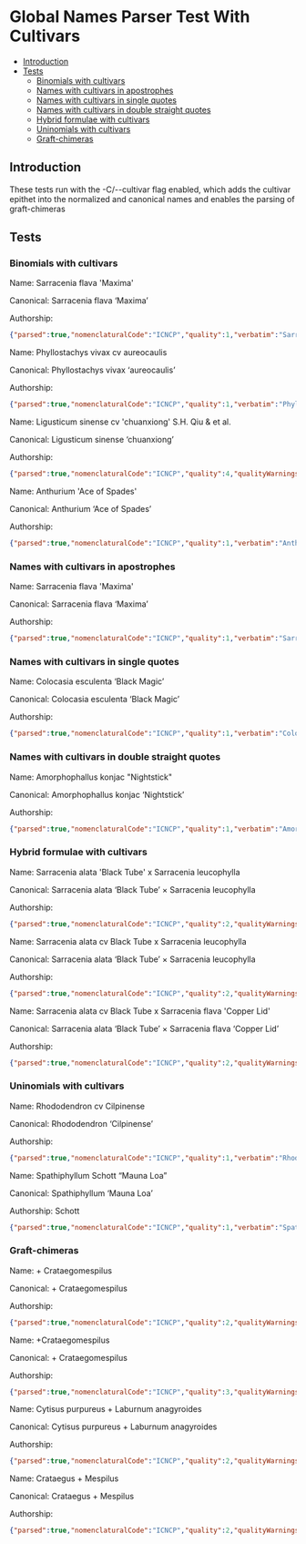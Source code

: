# Global Names Parser Test With Cultivars

<!-- vim-markdown-toc GFM -->

* [Introduction](#introduction)
* [Tests](#tests)
  * [Binomials with cultivars](#binomials-with-cultivars)
  * [Names with cultivars in apostrophes](#names-with-cultivars-in-apostrophes)
  * [Names with cultivars in single quotes](#names-with-cultivars-in-single-quotes)
  * [Names with cultivars in double straight quotes](#names-with-cultivars-in-double-straight-quotes)
  * [Hybrid formulae with cultivars](#hybrid-formulae-with-cultivars)
  * [Uninomials with cultivars](#uninomials-with-cultivars)
  * [Graft-chimeras](#graft-chieras)

<!-- vim-markdown-toc -->

## Introduction

These tests run with the -C/--cultivar flag enabled, which adds the cultivar
epithet into the normalized and canonical names and enables the parsing of graft-chimeras

## Tests

### Binomials with cultivars

Name: Sarracenia flava 'Maxima'

Canonical: Sarracenia flava ‘Maxima’

Authorship:

```json
{"parsed":true,"nomenclaturalCode":"ICNCP","quality":1,"verbatim":"Sarracenia flava 'Maxima'","normalized":"Sarracenia flava ‘Maxima’","canonical":{"stemmed":"Sarracenia flau ‘Maxima’","simple":"Sarracenia flava ‘Maxima’","full":"Sarracenia flava ‘Maxima’"},"cardinality":3,"cultivar":true,"details":{"species":{"genus":"Sarracenia","species":"flava","cultivar":"‘Maxima’"}},"words":[{"verbatim":"Sarracenia","normalized":"Sarracenia","wordType":"GENUS","start":0,"end":10},{"verbatim":"flava","normalized":"flava","wordType":"SPECIES","start":11,"end":16},{"verbatim":"Maxima","normalized":"‘Maxima’","wordType":"CULTIVAR","start":18,"end":24}],"id":"39178008-65ee-5de3-af88-63ffdd67e00b","parserVersion":"test_version"}
```

Name: Phyllostachys vivax cv aureocaulis

Canonical: Phyllostachys vivax ‘aureocaulis’

Authorship:

```json
{"parsed":true,"nomenclaturalCode":"ICNCP","quality":1,"verbatim":"Phyllostachys vivax cv aureocaulis","normalized":"Phyllostachys vivax ‘aureocaulis’","canonical":{"stemmed":"Phyllostachys uiuax ‘aureocaulis’","simple":"Phyllostachys vivax ‘aureocaulis’","full":"Phyllostachys vivax ‘aureocaulis’"},"cardinality":3,"cultivar":true,"details":{"species":{"genus":"Phyllostachys","species":"vivax","cultivar":"‘aureocaulis’"}},"words":[{"verbatim":"Phyllostachys","normalized":"Phyllostachys","wordType":"GENUS","start":0,"end":13},{"verbatim":"vivax","normalized":"vivax","wordType":"SPECIES","start":14,"end":19},{"verbatim":"aureocaulis","normalized":"‘aureocaulis’","wordType":"CULTIVAR","start":23,"end":34}],"id":"56f7057d-9c5c-5ac7-bc7a-f631fb58f5d6","parserVersion":"test_version"}
```

Name: Ligusticum sinense cv 'chuanxiong' S.H. Qiu & et al.

Canonical: Ligusticum sinense ‘chuanxiong’

Authorship:

```json
{"parsed":true,"nomenclaturalCode":"ICNCP","quality":4,"qualityWarnings":[{"quality":4,"warning":"Unparsed tail"}],"verbatim":"Ligusticum sinense cv 'chuanxiong' S.H. Qiu \u0026 et al.","normalized":"Ligusticum sinense ‘chuanxiong’","canonical":{"stemmed":"Ligusticum sinens ‘chuanxiong’","simple":"Ligusticum sinense ‘chuanxiong’","full":"Ligusticum sinense ‘chuanxiong’"},"cardinality":3,"cultivar":true,"tail":" S.H. Qiu \u0026 et al.","details":{"species":{"genus":"Ligusticum","species":"sinense","cultivar":"‘chuanxiong’"}},"words":[{"verbatim":"Ligusticum","normalized":"Ligusticum","wordType":"GENUS","start":0,"end":10},{"verbatim":"sinense","normalized":"sinense","wordType":"SPECIES","start":11,"end":18},{"verbatim":"chuanxiong","normalized":"‘chuanxiong’","wordType":"CULTIVAR","start":23,"end":33}],"id":"73f015c2-6679-5428-b418-6f4487af419d","parserVersion":"test_version"}
```

Name: Anthurium 'Ace of Spades'

Canonical: Anthurium ‘Ace of Spades’

Authorship:

```json
{"parsed":true,"nomenclaturalCode":"ICNCP","quality":1,"verbatim":"Anthurium 'Ace of Spades'","normalized":"Anthurium ‘Ace of Spades’","canonical":{"stemmed":"Anthurium ‘Ace of Spades’","simple":"Anthurium ‘Ace of Spades’","full":"Anthurium ‘Ace of Spades’"},"cardinality":2,"cultivar":true,"details":{"uninomial":{"uninomial":"Anthurium","cultivar":"‘Ace of Spades’"}},"words":[{"verbatim":"Anthurium","normalized":"Anthurium","wordType":"UNINOMIAL","start":0,"end":9},{"verbatim":"Ace of Spades","normalized":"‘Ace of Spades’","wordType":"CULTIVAR","start":11,"end":24}],"id":"3adaf031-08f2-576e-b9af-616bf328473e","parserVersion":"test_version"}
```

### Names with cultivars in apostrophes

Name: Sarracenia flava 'Maxima'

Canonical: Sarracenia flava ‘Maxima’

Authorship:

```json
{"parsed":true,"nomenclaturalCode":"ICNCP","quality":1,"verbatim":"Sarracenia flava 'Maxima'","normalized":"Sarracenia flava ‘Maxima’","canonical":{"stemmed":"Sarracenia flau ‘Maxima’","simple":"Sarracenia flava ‘Maxima’","full":"Sarracenia flava ‘Maxima’"},"cardinality":3,"cultivar":true,"details":{"species":{"genus":"Sarracenia","species":"flava","cultivar":"‘Maxima’"}},"words":[{"verbatim":"Sarracenia","normalized":"Sarracenia","wordType":"GENUS","start":0,"end":10},{"verbatim":"flava","normalized":"flava","wordType":"SPECIES","start":11,"end":16},{"verbatim":"Maxima","normalized":"‘Maxima’","wordType":"CULTIVAR","start":18,"end":24}],"id":"39178008-65ee-5de3-af88-63ffdd67e00b","parserVersion":"test_version"}
```

### Names with cultivars in single quotes

Name: Colocasia esculenta ‘Black Magic’

Canonical: Colocasia esculenta ‘Black Magic’

Authorship:

```json
{"parsed":true,"nomenclaturalCode":"ICNCP","quality":1,"verbatim":"Colocasia esculenta ‘Black Magic’","normalized":"Colocasia esculenta ‘Black Magic’","canonical":{"stemmed":"Colocasia esculent ‘Black Magic’","simple":"Colocasia esculenta ‘Black Magic’","full":"Colocasia esculenta ‘Black Magic’"},"cardinality":3,"cultivar":true,"details":{"species":{"genus":"Colocasia","species":"esculenta","cultivar":"‘Black Magic’"}},"words":[{"verbatim":"Colocasia","normalized":"Colocasia","wordType":"GENUS","start":0,"end":9},{"verbatim":"esculenta","normalized":"esculenta","wordType":"SPECIES","start":10,"end":19},{"verbatim":"Black Magic","normalized":"‘Black Magic’","wordType":"CULTIVAR","start":21,"end":32}],"id":"9a74485c-86d2-5bc6-a796-a634bdf03a9e","parserVersion":"test_version"}
```

### Names with cultivars in double straight quotes

Name: Amorphophallus konjac "Nightstick"

Canonical: Amorphophallus konjac ‘Nightstick’

Authorship:

```json
{"parsed":true,"nomenclaturalCode":"ICNCP","quality":1,"verbatim":"Amorphophallus konjac \"Nightstick\"","normalized":"Amorphophallus konjac ‘Nightstick’","canonical":{"stemmed":"Amorphophallus koniac ‘Nightstick’","simple":"Amorphophallus konjac ‘Nightstick’","full":"Amorphophallus konjac ‘Nightstick’"},"cardinality":3,"cultivar":true,"details":{"species":{"genus":"Amorphophallus","species":"konjac","cultivar":"‘Nightstick’"}},"words":[{"verbatim":"Amorphophallus","normalized":"Amorphophallus","wordType":"GENUS","start":0,"end":14},{"verbatim":"konjac","normalized":"konjac","wordType":"SPECIES","start":15,"end":21},{"verbatim":"Nightstick","normalized":"‘Nightstick’","wordType":"CULTIVAR","start":23,"end":33}],"id":"eaa0c523-412c-55d5-a3fb-88c9476362c7","parserVersion":"test_version"}
```

### Hybrid formulae with cultivars

Name: Sarracenia alata 'Black Tube' x Sarracenia leucophylla

Canonical: Sarracenia alata ‘Black Tube’ × Sarracenia leucophylla

Authorship:

```json
{"parsed":true,"nomenclaturalCode":"ICNCP","quality":2,"qualityWarnings":[{"quality":2,"warning":"Hybrid formula"}],"verbatim":"Sarracenia alata 'Black Tube' x Sarracenia leucophylla","normalized":"Sarracenia alata ‘Black Tube’ × Sarracenia leucophylla","canonical":{"stemmed":"Sarracenia alat ‘Black Tube’ × Sarracenia leucophyll","simple":"Sarracenia alata ‘Black Tube’ × Sarracenia leucophylla","full":"Sarracenia alata ‘Black Tube’ × Sarracenia leucophylla"},"cardinality":0,"cultivar":true,"hybrid":"HYBRID_FORMULA","details":{"hybridFormula":[{"species":{"genus":"Sarracenia","species":"alata","cultivar":"‘Black Tube’"}},{"species":{"genus":"Sarracenia","species":"leucophylla"}}]},"words":[{"verbatim":"Sarracenia","normalized":"Sarracenia","wordType":"GENUS","start":0,"end":10},{"verbatim":"alata","normalized":"alata","wordType":"SPECIES","start":11,"end":16},{"verbatim":"Black Tube","normalized":"‘Black Tube’","wordType":"CULTIVAR","start":18,"end":28},{"verbatim":"x","normalized":"×","wordType":"HYBRID_CHAR","start":30,"end":31},{"verbatim":"Sarracenia","normalized":"Sarracenia","wordType":"GENUS","start":32,"end":42},{"verbatim":"leucophylla","normalized":"leucophylla","wordType":"SPECIES","start":43,"end":54}],"id":"17b9d0fb-76f0-510e-8c13-bf48033d50dd","parserVersion":"test_version"}
```

Name: Sarracenia alata cv Black Tube x Sarracenia leucophylla

Canonical: Sarracenia alata ‘Black Tube’ × Sarracenia leucophylla

Authorship:

```json
{"parsed":true,"nomenclaturalCode":"ICNCP","quality":2,"qualityWarnings":[{"quality":2,"warning":"Hybrid formula"}],"verbatim":"Sarracenia alata cv Black Tube x Sarracenia leucophylla","normalized":"Sarracenia alata ‘Black Tube’ × Sarracenia leucophylla","canonical":{"stemmed":"Sarracenia alat ‘Black Tube’ × Sarracenia leucophyll","simple":"Sarracenia alata ‘Black Tube’ × Sarracenia leucophylla","full":"Sarracenia alata ‘Black Tube’ × Sarracenia leucophylla"},"cardinality":0,"cultivar":true,"hybrid":"HYBRID_FORMULA","details":{"hybridFormula":[{"species":{"genus":"Sarracenia","species":"alata","cultivar":"‘Black Tube’"}},{"species":{"genus":"Sarracenia","species":"leucophylla"}}]},"words":[{"verbatim":"Sarracenia","normalized":"Sarracenia","wordType":"GENUS","start":0,"end":10},{"verbatim":"alata","normalized":"alata","wordType":"SPECIES","start":11,"end":16},{"verbatim":"Black Tube","normalized":"‘Black Tube’","wordType":"CULTIVAR","start":20,"end":30},{"verbatim":"x","normalized":"×","wordType":"HYBRID_CHAR","start":31,"end":32},{"verbatim":"Sarracenia","normalized":"Sarracenia","wordType":"GENUS","start":33,"end":43},{"verbatim":"leucophylla","normalized":"leucophylla","wordType":"SPECIES","start":44,"end":55}],"id":"1b978ba7-efc5-550f-a598-7830114514b1","parserVersion":"test_version"}
```

Name: Sarracenia alata cv Black Tube x Sarracenia flava 'Copper Lid'

Canonical: Sarracenia alata ‘Black Tube’ × Sarracenia flava ‘Copper Lid’

Authorship:

```json
{"parsed":true,"nomenclaturalCode":"ICNCP","quality":2,"qualityWarnings":[{"quality":2,"warning":"Hybrid formula"}],"verbatim":"Sarracenia alata cv Black Tube x Sarracenia flava 'Copper Lid'","normalized":"Sarracenia alata ‘Black Tube’ × Sarracenia flava ‘Copper Lid’","canonical":{"stemmed":"Sarracenia alat ‘Black Tube’ × Sarracenia flau ‘Copper Lid’","simple":"Sarracenia alata ‘Black Tube’ × Sarracenia flava ‘Copper Lid’","full":"Sarracenia alata ‘Black Tube’ × Sarracenia flava ‘Copper Lid’"},"cardinality":0,"cultivar":true,"hybrid":"HYBRID_FORMULA","details":{"hybridFormula":[{"species":{"genus":"Sarracenia","species":"alata","cultivar":"‘Black Tube’"}},{"species":{"genus":"Sarracenia","species":"flava","cultivar":"‘Copper Lid’"}}]},"words":[{"verbatim":"Sarracenia","normalized":"Sarracenia","wordType":"GENUS","start":0,"end":10},{"verbatim":"alata","normalized":"alata","wordType":"SPECIES","start":11,"end":16},{"verbatim":"Black Tube","normalized":"‘Black Tube’","wordType":"CULTIVAR","start":20,"end":30},{"verbatim":"x","normalized":"×","wordType":"HYBRID_CHAR","start":31,"end":32},{"verbatim":"Sarracenia","normalized":"Sarracenia","wordType":"GENUS","start":33,"end":43},{"verbatim":"flava","normalized":"flava","wordType":"SPECIES","start":44,"end":49},{"verbatim":"Copper Lid","normalized":"‘Copper Lid’","wordType":"CULTIVAR","start":51,"end":61}],"id":"260dea27-b2c9-5231-bebf-b149999e053a","parserVersion":"test_version"}
```

### Uninomials with cultivars

Name: Rhododendron cv Cilpinense

Canonical: Rhododendron ‘Cilpinense’

Authorship:

```json
{"parsed":true,"nomenclaturalCode":"ICNCP","quality":1,"verbatim":"Rhododendron cv Cilpinense","normalized":"Rhododendron ‘Cilpinense’","canonical":{"stemmed":"Rhododendron ‘Cilpinense’","simple":"Rhododendron ‘Cilpinense’","full":"Rhododendron ‘Cilpinense’"},"cardinality":2,"cultivar":true,"details":{"uninomial":{"uninomial":"Rhododendron","cultivar":"‘Cilpinense’"}},"words":[{"verbatim":"Rhododendron","normalized":"Rhododendron","wordType":"UNINOMIAL","start":0,"end":12},{"verbatim":"Cilpinense","normalized":"‘Cilpinense’","wordType":"CULTIVAR","start":16,"end":26}],"id":"abd299df-e4b2-533c-86eb-a4a5e273b934","parserVersion":"test_version"}
```

Name: Spathiphyllum Schott “Mauna Loa”

Canonical: Spathiphyllum ‘Mauna Loa’

Authorship: Schott

```json
{"parsed":true,"nomenclaturalCode":"ICNCP","quality":1,"verbatim":"Spathiphyllum Schott “Mauna Loa”","normalized":"Spathiphyllum Schott ‘Mauna Loa’","canonical":{"stemmed":"Spathiphyllum ‘Mauna Loa’","simple":"Spathiphyllum ‘Mauna Loa’","full":"Spathiphyllum ‘Mauna Loa’"},"cardinality":2,"authorship":{"verbatim":"Schott","normalized":"Schott","authors":["Schott"],"originalAuth":{"authors":["Schott"]}},"cultivar":true,"details":{"uninomial":{"uninomial":"Spathiphyllum","cultivar":"‘Mauna Loa’","authorship":{"verbatim":"Schott","normalized":"Schott","authors":["Schott"],"originalAuth":{"authors":["Schott"]}}}},"words":[{"verbatim":"Spathiphyllum","normalized":"Spathiphyllum","wordType":"UNINOMIAL","start":0,"end":13},{"verbatim":"Schott","normalized":"Schott","wordType":"AUTHOR_WORD","start":14,"end":20},{"verbatim":"Mauna Loa","normalized":"‘Mauna Loa’","wordType":"CULTIVAR","start":22,"end":31}],"id":"fb8afb5b-67b8-5bcc-8492-773cc40d3bb9","parserVersion":"test_version"}
```

### Graft-chimeras

Name: + Crataegomespilus

Canonical: + Crataegomespilus

Authorship:

```json
{"parsed":true,"nomenclaturalCode":"ICNCP","quality":2,"qualityWarnings":[{"quality":2,"warning":"Named graft-chimera"}],"verbatim":"+ Crataegomespilus","normalized":"+ Crataegomespilus","canonical":{"stemmed":"Crataegomespilus","simple":"Crataegomespilus","full":"+ Crataegomespilus"},"cardinality":1,"hybrid":"NAMED_GRAFT_CHIMERA","details":{"uninomial":{"uninomial":"Crataegomespilus"}},"words":[{"verbatim":"+","normalized":"+","wordType":"GRAFT_CHIMERA_CHAR","start":0,"end":1},{"verbatim":"Crataegomespilus","normalized":"Crataegomespilus","wordType":"UNINOMIAL","start":2,"end":18}],"id":"408e8fc7-fa27-53a6-9eff-37cb779724e4","parserVersion":"test_version"}
```

Name: +Crataegomespilus

Canonical: + Crataegomespilus

Authorship:

```json
{"parsed":true,"nomenclaturalCode":"ICNCP","quality":3,"qualityWarnings":[{"quality":3,"warning":"Graft-chimera char is not separated by space"},{"quality":2,"warning":"Named graft-chimera"}],"verbatim":"+Crataegomespilus","normalized":"+ Crataegomespilus","canonical":{"stemmed":"Crataegomespilus","simple":"Crataegomespilus","full":"+ Crataegomespilus"},"cardinality":1,"hybrid":"NAMED_GRAFT_CHIMERA","details":{"uninomial":{"uninomial":"Crataegomespilus"}},"words":[{"verbatim":"+","normalized":"+","wordType":"GRAFT_CHIMERA_CHAR","start":0,"end":1},{"verbatim":"Crataegomespilus","normalized":"Crataegomespilus","wordType":"UNINOMIAL","start":1,"end":17}],"id":"c2c50c08-1f62-547f-8fab-50359caf0b31","parserVersion":"test_version"}
```

Name: Cytisus purpureus + Laburnum anagyroides

Canonical: Cytisus purpureus + Laburnum anagyroides

Authorship:

```json
{"parsed":true,"nomenclaturalCode":"ICNCP","quality":2,"qualityWarnings":[{"quality":2,"warning":"Graft-chimera formula"}],"verbatim":"Cytisus purpureus + Laburnum anagyroides","normalized":"Cytisus purpureus + Laburnum anagyroides","canonical":{"stemmed":"Cytisus purpure + Laburnum anagyroid","simple":"Cytisus purpureus + Laburnum anagyroides","full":"Cytisus purpureus + Laburnum anagyroides"},"cardinality":0,"hybrid":"GRAFT_CHIMERA_FORMULA","details":{"graftChimeraFormula":[{"species":{"genus":"Cytisus","species":"purpureus"}},{"species":{"genus":"Laburnum","species":"anagyroides"}}]},"words":[{"verbatim":"Cytisus","normalized":"Cytisus","wordType":"GENUS","start":0,"end":7},{"verbatim":"purpureus","normalized":"purpureus","wordType":"SPECIES","start":8,"end":17},{"verbatim":"+","normalized":"+","wordType":"GRAFT_CHIMERA_CHAR","start":18,"end":19},{"verbatim":"Laburnum","normalized":"Laburnum","wordType":"GENUS","start":20,"end":28},{"verbatim":"anagyroides","normalized":"anagyroides","wordType":"SPECIES","start":29,"end":40}],"id":"a8f8ace8-ba1a-5371-b9d5-73efce81d52c","parserVersion":"test_version"}
```

Name: Crataegus + Mespilus

Canonical: Crataegus + Mespilus

Authorship:

```json
{"parsed":true,"nomenclaturalCode":"ICNCP","quality":2,"qualityWarnings":[{"quality":2,"warning":"Graft-chimera formula"}],"verbatim":"Crataegus + Mespilus","normalized":"Crataegus + Mespilus","canonical":{"stemmed":"Crataegus + Mespilus","simple":"Crataegus + Mespilus","full":"Crataegus + Mespilus"},"cardinality":0,"hybrid":"GRAFT_CHIMERA_FORMULA","details":{"graftChimeraFormula":[{"uninomial":{"uninomial":"Crataegus"}},{"uninomial":{"uninomial":"Mespilus"}}]},"words":[{"verbatim":"Crataegus","normalized":"Crataegus","wordType":"UNINOMIAL","start":0,"end":9},{"verbatim":"+","normalized":"+","wordType":"GRAFT_CHIMERA_CHAR","start":10,"end":11},{"verbatim":"Mespilus","normalized":"Mespilus","wordType":"UNINOMIAL","start":12,"end":20}],"id":"d651cd82-9b00-53dd-9d59-6af66ab62046","parserVersion":"test_version"}
```
